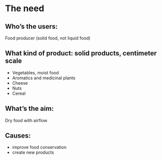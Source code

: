 # The need

## Who’s the users:
Food producer (solid food, not liquid food)

## What kind of product: solid products, centimeter scale
- Vegetables, moist food
- Aromatics and medicinal plants
- Cheese
- Nuts
- Cereal

## What’s the aim: 
Dry food with airflow

## Causes: 
- improve food conservation
- create new products
